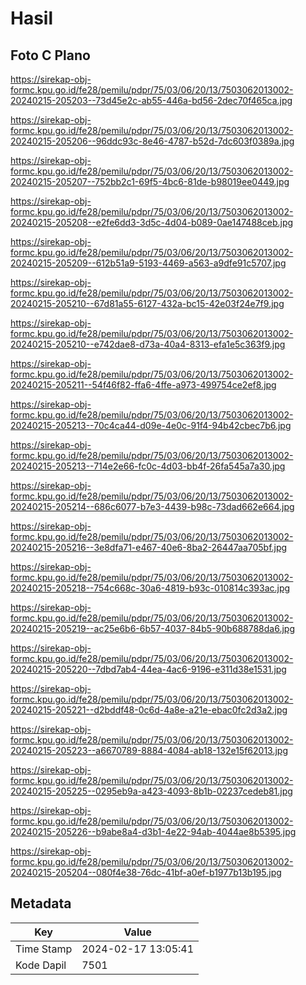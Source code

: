 # Hasil

## Foto C Plano

https://sirekap-obj-formc.kpu.go.id/fe28/pemilu/pdpr/75/03/06/20/13/7503062013002-20240215-205203--73d45e2c-ab55-446a-bd56-2dec70f465ca.jpg

https://sirekap-obj-formc.kpu.go.id/fe28/pemilu/pdpr/75/03/06/20/13/7503062013002-20240215-205206--96ddc93c-8e46-4787-b52d-7dc603f0389a.jpg

https://sirekap-obj-formc.kpu.go.id/fe28/pemilu/pdpr/75/03/06/20/13/7503062013002-20240215-205207--752bb2c1-69f5-4bc6-81de-b98019ee0449.jpg

https://sirekap-obj-formc.kpu.go.id/fe28/pemilu/pdpr/75/03/06/20/13/7503062013002-20240215-205208--e2fe6dd3-3d5c-4d04-b089-0ae147488ceb.jpg

https://sirekap-obj-formc.kpu.go.id/fe28/pemilu/pdpr/75/03/06/20/13/7503062013002-20240215-205209--612b51a9-5193-4469-a563-a9dfe91c5707.jpg

https://sirekap-obj-formc.kpu.go.id/fe28/pemilu/pdpr/75/03/06/20/13/7503062013002-20240215-205210--67d81a55-6127-432a-bc15-42e03f24e7f9.jpg

https://sirekap-obj-formc.kpu.go.id/fe28/pemilu/pdpr/75/03/06/20/13/7503062013002-20240215-205210--e742dae8-d73a-40a4-8313-efa1e5c363f9.jpg

https://sirekap-obj-formc.kpu.go.id/fe28/pemilu/pdpr/75/03/06/20/13/7503062013002-20240215-205211--54f46f82-ffa6-4ffe-a973-499754ce2ef8.jpg

https://sirekap-obj-formc.kpu.go.id/fe28/pemilu/pdpr/75/03/06/20/13/7503062013002-20240215-205213--70c4ca44-d09e-4e0c-91f4-94b42cbec7b6.jpg

https://sirekap-obj-formc.kpu.go.id/fe28/pemilu/pdpr/75/03/06/20/13/7503062013002-20240215-205213--714e2e66-fc0c-4d03-bb4f-26fa545a7a30.jpg

https://sirekap-obj-formc.kpu.go.id/fe28/pemilu/pdpr/75/03/06/20/13/7503062013002-20240215-205214--686c6077-b7e3-4439-b98c-73dad662e664.jpg

https://sirekap-obj-formc.kpu.go.id/fe28/pemilu/pdpr/75/03/06/20/13/7503062013002-20240215-205216--3e8dfa71-e467-40e6-8ba2-26447aa705bf.jpg

https://sirekap-obj-formc.kpu.go.id/fe28/pemilu/pdpr/75/03/06/20/13/7503062013002-20240215-205218--754c668c-30a6-4819-b93c-010814c393ac.jpg

https://sirekap-obj-formc.kpu.go.id/fe28/pemilu/pdpr/75/03/06/20/13/7503062013002-20240215-205219--ac25e6b6-6b57-4037-84b5-90b688788da6.jpg

https://sirekap-obj-formc.kpu.go.id/fe28/pemilu/pdpr/75/03/06/20/13/7503062013002-20240215-205220--7dbd7ab4-44ea-4ac6-9196-e311d38e1531.jpg

https://sirekap-obj-formc.kpu.go.id/fe28/pemilu/pdpr/75/03/06/20/13/7503062013002-20240215-205221--d2bddf48-0c6d-4a8e-a21e-ebac0fc2d3a2.jpg

https://sirekap-obj-formc.kpu.go.id/fe28/pemilu/pdpr/75/03/06/20/13/7503062013002-20240215-205223--a6670789-8884-4084-ab18-132e15f62013.jpg

https://sirekap-obj-formc.kpu.go.id/fe28/pemilu/pdpr/75/03/06/20/13/7503062013002-20240215-205225--0295eb9a-a423-4093-8b1b-02237cedeb81.jpg

https://sirekap-obj-formc.kpu.go.id/fe28/pemilu/pdpr/75/03/06/20/13/7503062013002-20240215-205226--b9abe8a4-d3b1-4e22-94ab-4044ae8b5395.jpg

https://sirekap-obj-formc.kpu.go.id/fe28/pemilu/pdpr/75/03/06/20/13/7503062013002-20240215-205204--080f4e38-76dc-41bf-a0ef-b1977b13b195.jpg


## Metadata

| Key        | Value               |
| ---------- | ------------------- |
| Time Stamp | 2024-02-17 13:05:41 |
| Kode Dapil | 7501                |



